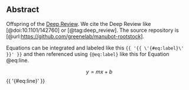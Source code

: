 ## Abstract

Offspring of the [Deep Review](https://github.com/greenelab/deep-review).
We cite the Deep Review like [@doi:10.1101/142760] or [@tag:deep_review].
The source repository is [@url:https://github.com/greenelab/manubot-rootstock].

Equations can be integrated and labeled like this `{{ '{{ \'{#eq:label}\' }}' }}` and then
referenced using `{@eq:label}` like this for Equation @eq:line.

$$ y = mx + b $$ {{ '{#eq:line}' }}
